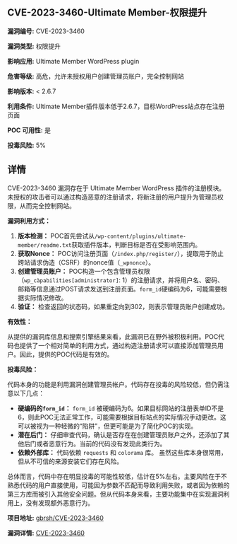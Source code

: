 ## CVE-2023-3460-Ultimate Member-权限提升

**漏洞编号:** CVE-2023-3460

**漏洞类型:** 权限提升

**影响应用:** Ultimate Member WordPress plugin

**危害等级:** 高危，允许未授权用户创建管理员账户，完全控制网站

**影响版本:** < 2.6.7

**利用条件:** Ultimate Member插件版本低于2.6.7，目标WordPress站点存在注册页面

**POC 可用性:** 是

**投毒风险:** 5%

## 详情

CVE-2023-3460 漏洞存在于 Ultimate Member WordPress 插件的注册模块。未授权的攻击者可以通过构造恶意的注册请求，将新注册的用户提升为管理员权限，从而完全控制网站。

**漏洞利用方式：**

1.  **版本检测：** POC首先尝试从`/wp-content/plugins/ultimate-member/readme.txt`获取插件版本，判断目标是否在受影响范围内。
2.  **获取Nonce：**  POC访问注册页面（`/index.php/register/`），提取用于防止跨站请求伪造（CSRF）的nonce值（`_wpnonce`）。
3.  **创建管理员账户：** POC构造一个包含管理员权限（`wp_càpabilities[administrator]`: 1）的注册请求，并将用户名、密码、邮箱等信息通过POST请求发送到注册页面。`form_id`硬编码为6，可能需要根据实际情况修改。
4.  **验证：** 检查返回的状态码，如果重定向到302，则表示管理员账户创建成功。

**有效性：**

从提供的漏洞库信息和搜索引擎结果来看，此漏洞已在野外被积极利用。POC代码也提供了一个相对简单的利用方式，通过构造注册请求可以直接添加管理员用户。因此，提供的POC代码是有效的。

**投毒风险：**

代码本身的功能是利用漏洞创建管理员帐户。代码存在投毒的风险较低，但仍需注意以下几点：

*   **硬编码的`form_id`：** `form_id` 被硬编码为6。如果目标网站的注册表单ID不是6，则此POC无法正常工作，可能需要根据目标站点的实际情况手动更改。这可以被视为一种轻微的“陷阱”，但更可能是为了简化POC的实现。
*   **潜在后门：** 仔细审查代码，确认是否存在在创建管理员账户之外，还添加了其他后门或者恶意行为。当前的代码没有发现此类行为。
*   **依赖外部库：** 代码依赖 `requests` 和 `colorama` 库。 虽然这些库本身很常用，但从不可信的来源安装它们存在风险。

总体而言，代码中存在明显投毒的可能性较低，估计在5%左右。主要风险在于不熟悉代码的用户直接使用，可能因为参数不匹配而导致利用失败，或者因为依赖的第三方库而被引入其他安全问题。但从代码本身来看，主要功能集中在实现漏洞利用上，没有发现额外恶意行为。

**项目地址:** [gbrsh/CVE-2023-3460](https://github.com/gbrsh/CVE-2023-3460)

**漏洞详情:** [CVE-2023-3460](https://nvd.nist.gov/vuln/detail/CVE-2023-3460)